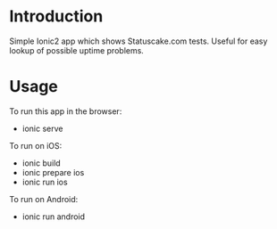 # Introduction
Simple Ionic2 app which shows Statuscake.com tests. Useful for easy lookup of possible uptime problems.

# Usage
To run this app in the browser:
* ionic serve

To run on iOS:
* ionic build
* ionic prepare ios
* ionic run ios

To run on Android:
* ionic run android

